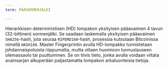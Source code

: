 ```yaml
---
term: PÄÄSORMENJÄLKI

---
```

Hierarkkisen deterministisen (HD) lompakon yksityisen pääavaimen 4 tavun (32-bittinen) sormenjälki. Se saadaan laskemalla yksityisen pääavaimen `SHA256`-hash, jota seuraa `RIPEMD160`-hash, prosessia kutsutaan Bitcoinissa nimellä `HASH160`. Master Fingerprintin avulla HD-lompakko tunnistetaan johdannaispoluista riippumatta, mutta ottaen huomioon tunnuslauseen olemassaolo tai puuttuminen. Se on tiivis tieto, jonka avulla voidaan viitata avainsarjan alkuperään paljastamatta lompakon arkaluonteisia tietoja.
